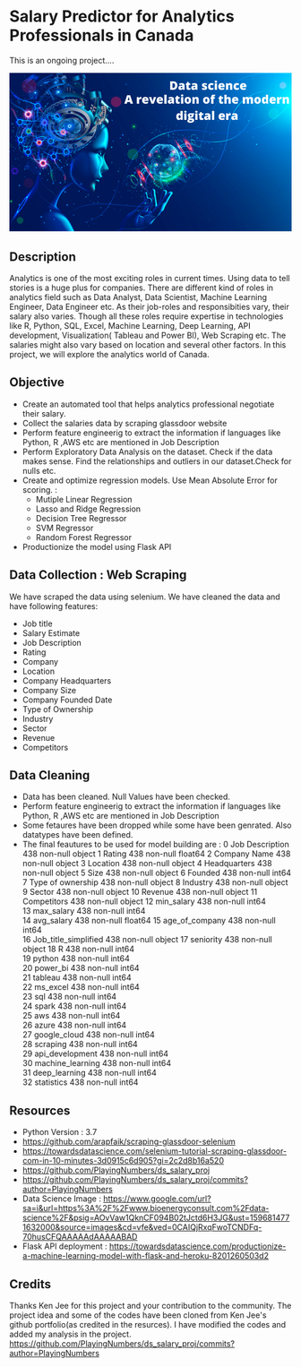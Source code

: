 # Salary Predictor for Analytics Professionals in Canada

This is an ongoing project....

![](https://github.com/rachitj/ds_salary_project/blob/data_eda/data-science.png)

## Description
Analytics is one of the most exciting roles in current times. Using data to tell stories is a huge plus for companies. There are different kind of roles in analytics field such as Data Analyst, Data Scientist, Machine Learning Engineer, Data Engineer etc. As their job-roles and responsibities vary, their salary also varies. Though all these roles require expertise in technologies like R, Python, SQL, Excel, Machine Learning, Deep Learning, API development, Visualization( Tableau and Power BI), Web Scraping etc. The salaries might also vary based on location and several other factors. In this project, we will explore the analytics world of Canada.

## Objective
* Create an automated tool that helps analytics professional negotiate their salary.
* Collect the salaries data by scraping glassdoor website
* Perform feature engineerig to extract the information if languages like Python, R ,AWS etc are mentioned in Job Description
* Perform Exploratory Data Analysis on the dataset. Check if the data makes sense. Find the relationships and outliers  in our dataset.Check for nulls etc.
* Create and optimize regression models. Use Mean Absolute Error for scoring. :
  * Mutiple Linear Regression
  * Lasso and Ridge Regression
  * Decision Tree Regressor
  * SVM Regressor
  * Random Forest Regressor
* Productionize the model using Flask API

## Data Collection : Web Scraping
We have scraped the data using selenium. We have cleaned the data and have following features:
* Job title
* Salary Estimate
* Job Description
* Rating
* Company
* Location
* Company Headquarters
* Company Size
* Company Founded Date
* Type of Ownership
* Industry
* Sector
* Revenue
* Competitors

## Data Cleaning
* Data has been cleaned. Null Values have been checked. 
* Perform feature engineerig to extract the information if languages like Python, R ,AWS etc are mentioned in Job Description
* Some fetaures have been dropped while some have been genrated. Also datatypes have been defined.
* The final feautures to be used for model building are :
 0   Job Description       438 non-null    object 
 1   Rating                438 non-null    float64
 2   Company Name          438 non-null    object 
 3   Location              438 non-null    object 
 4   Headquarters          438 non-null    object 
 5   Size                  438 non-null    object 
 6   Founded               438 non-null    int64  
 7   Type of ownership     438 non-null    object 
 8   Industry              438 non-null    object 
 9   Sector                438 non-null    object 
 10  Revenue               438 non-null    object 
 11  Competitors           438 non-null    object 
 12  min_salary            438 non-null    int64  
 13  max_salary            438 non-null    int64  
 14  avg_salary            438 non-null    float64
 15  age_of_company        438 non-null    int64  
 16  Job_title_simplified  438 non-null    object 
 17  seniority             438 non-null    object 
 18  R                     438 non-null    int64  
 19  python                438 non-null    int64  
 20  power_bi              438 non-null    int64  
 21  tableau               438 non-null    int64  
 22  ms_excel              438 non-null    int64  
 23  sql                   438 non-null    int64  
 24  spark                 438 non-null    int64  
 25  aws                   438 non-null    int64  
 26  azure                 438 non-null    int64  
 27  google_cloud          438 non-null    int64  
 28  scraping              438 non-null    int64  
 29  api_development       438 non-null    int64  
 30  machine_learning      438 non-null    int64  
 31  deep_learning         438 non-null    int64  
 32  statistics            438 non-null    int64  


## Resources
* Python Version : 3.7
* https://github.com/arapfaik/scraping-glassdoor-selenium
* https://towardsdatascience.com/selenium-tutorial-scraping-glassdoor-com-in-10-minutes-3d0915c6d905?gi=2c2d8b16a520
* https://github.com/PlayingNumbers/ds_salary_proj
* https://github.com/PlayingNumbers/ds_salary_proj/commits?author=PlayingNumbers
* Data Science Image : https://www.google.com/url?sa=i&url=https%3A%2F%2Fwww.bioenergyconsult.com%2Fdata-science%2F&psig=AOvVaw1QknCF094B02tJctd6H3JG&ust=1596814771632000&source=images&cd=vfe&ved=0CAIQjRxqFwoTCNDFq-70husCFQAAAAAdAAAAABAD
* Flask API deployment : https://towardsdatascience.com/productionize-a-machine-learning-model-with-flask-and-heroku-8201260503d2

## Credits 
Thanks Ken Jee for this project and your contribution to the community. The project idea and some of the codes have been cloned  from Ken Jee's github portfolio(as credited in the resurces). I have modified the codes and added my analysis in the project. 
https://github.com/PlayingNumbers/ds_salary_proj/commits?author=PlayingNumbers
